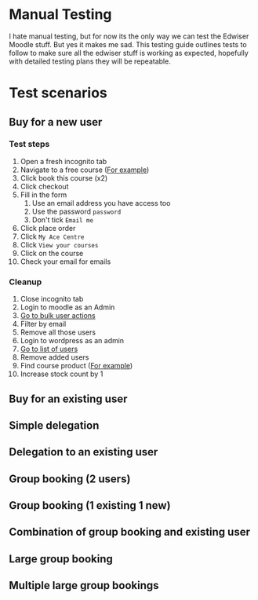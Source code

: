 # Manual Testing

I hate manual testing, but for now its the only way we can test the Edwiser Moodle stuff. But yes it makes me sad. This testing guide outlines tests to follow to make sure all the edwiser stuff is working as expected, hopefully with detailed testing plans they will be repeatable.

# Test scenarios

## Buy for a new user

### Test steps

1. Open a fresh incognito tab
2. Navigate to a free course ([For example](https://netlify.acecentre.org.uk/learning/becoming-a-communication-partner-i-11th-jan-2022]))
3. Click book this course (x2)
4. Click checkout
5. Fill in the form
   1. Use an email address you have access too
   2. Use the password `password`
   3. Don't tick `Email me`
6. Click place order
7. Click `My Ace Centre`
8. Click `View your courses`
9. Click on the course
10. Check your email for emails

### Cleanup

1. Close incognito tab
2. Login to moodle as an Admin
3. [Go to bulk user actions](https://learning.acecentre.org.uk/admin/user/user_bulk.php)
4. Filter by email
5. Remove all those users
6. Login to wordpress as an admin
7. [Go to list of users](https://acecentre.org.uk/wp-admin/users.php?orderby=registered&order=desc)
8. Remove added users
9. Find course product ([For example](https://acecentre.org.uk/wp-admin/post.php?post=29420&action=edit))
10. Increase stock count by 1

## Buy for an existing user

## Simple delegation

## Delegation to an existing user

## Group booking (2 users)

## Group booking (1 existing 1 new)

## Combination of group booking and existing user

## Large group booking

## Multiple large group bookings
